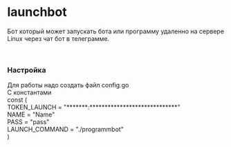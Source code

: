# launchbot
<p>Бот который может запускать бота или программу удаленно на сервере Linux через чат бот в телеграмме. <p><br>
<h3> Настройка </h3>
Для работы надо создать файл  config.go  <br>
C константами <br> 
const ( <br>
 TOKEN_LAUNCH = "*******:*****************************" <br>
 NAME = "Name"<br>
 PASS = "pass"<br>
 LAUNCH_COMMAND = "./programmbot"<br>
)<br>
